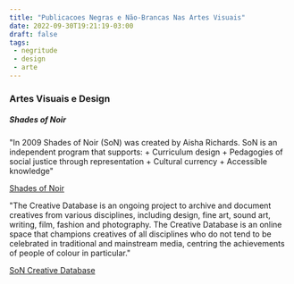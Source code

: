 ```yaml
---
title: "Publicacoes Negras e Não-Brancas Nas Artes Visuais"
date: 2022-09-30T19:21:19-03:00
draft: false
tags:
 - negritude
 - design
 - arte
---
```


### Artes Visuais e Design

##### Shades of Noir
"In 2009 Shades of Noir (SoN) was created by Aisha Richards.  SoN is an independent program that supports:
    + Curriculum design
    + Pedagogies of social justice through representation
    + Cultural currency
    + Accessible knowledge"

[Shades of Noir](https://shadesofnoir.org.uk/)

"The Creative Database is an ongoing project to archive and document creatives from various disciplines, including design, fine art, sound art, writing, film, fashion and photography. The Creative Database is an online space that champions creatives of all disciplines who do not tend to be celebrated in traditional and mainstream media, centring the achievements of people of colour in particular."

[SoN Creative Database](https://www.shadesofnoir.org.uk/creatives/)
